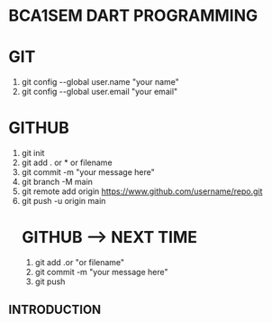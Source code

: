  # BCA1SEM DART PROGRAMMING
 # GIT
  1. git config --global user.name "your name"
  2. git config --global user.email "your email" 
  
  # GITHUB
 1. git init
 2. git add . or * or filename
 3. git commit -m "your message here"
 4. git branch -M main
 5. git remote add origin https://www.github.com/username/repo.git
 6. git push -u origin main 
    # GITHUB --> NEXT TIME
    1. git add .or "or filename"
    2. git commit -m "your message here"
    3. git push

 

 ## INTRODUCTION